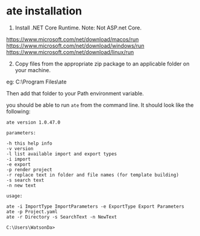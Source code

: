 # ate installation

1. Install .NET Core Runtime. Note: Not ASP.net Core. 

https://www.microsoft.com/net/download/macos/run
https://www.microsoft.com/net/download/windows/run
https://www.microsoft.com/net/download/linux/run


2. Copy files from the appropriate zip package to an applicable folder on your machine.

eg: C:\Program Files\ate

Then add that folder to your Path environment variable.

you should be able to run `ate` from the command line. It should look like the following:

```
ate version 1.0.47.0

parameters:

-h this help info
-v version
-l list available import and export types
-i import
-e export
-p render project
-r replace text in folder and file names (for template building)
-s search text
-n new text

usage:

ate -i ImportType ImportParameters -e ExportType Export Parameters
ate -p Project.yaml
ate -r Directory -s SearchText -n NewText

C:\Users\WatsonDa>
```